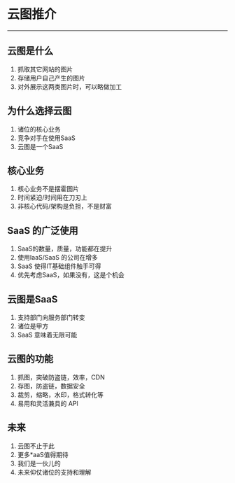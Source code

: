 # 云图推介

---

## 云图是什么
1. 抓取其它网站的图片
2. 存储用户自己产生的图片
3. 对外展示这两类图片时，可以略做加工

## 为什么选择云图
1. 诸位的核心业务
2. 竞争对手在使用SaaS
3. 云图是一个SaaS

## 核心业务
1. 核心业务不是摆霍图片
2. 时间紧迫/时间用在刀刃上
3. 非核心代码/架构是负担，不是财富

## SaaS 的广泛使用
1. SaaS的数量，质量，功能都在提升
2. 使用IaaS/SaaS 的公司在增多
3. SaaS 使得IT基础组件触手可得
4. 优先考虑SaaS，如果没有，这是个机会

## 云图是SaaS
1. 支持部门向服务部门转变
2. 诸位是甲方
3. SaaS 意味着无限可能

## 云图的功能
1. 抓图，突破防盗链，效率，CDN
2. 存图，防盗链，数据安全
3. 裁剪，缩略，水印，格式转化等
4. 易用和灵活兼具的 API

## 未来
1. 云图不止于此
2. 更多*aaS值得期待
3. 我们是一伙儿的
4. 未来仰仗诸位的支持和理解


